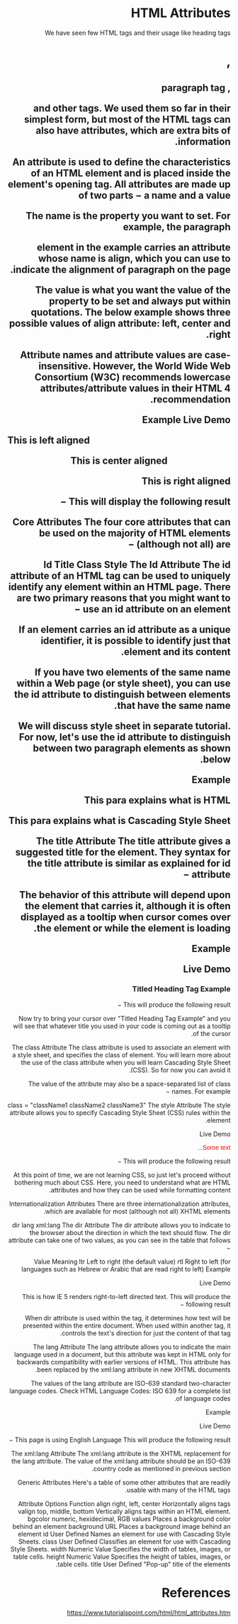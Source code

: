 # HTML Attributes

We have seen few HTML tags and their usage like heading tags <h1>, <h2>, paragraph tag <p> and other tags. We used them so far in their simplest form, but most of the HTML tags can also have attributes, which are extra bits of information.

An attribute is used to define the characteristics of an HTML element and is placed inside the element's opening tag. All attributes are made up of two parts − a name and a value

The name is the property you want to set. For example, the paragraph <p> element in the example carries an attribute whose name is align, which you can use to indicate the alignment of paragraph on the page.

The value is what you want the value of the property to be set and always put within quotations. The below example shows three possible values of align attribute: left, center and right.

Attribute names and attribute values are case-insensitive. However, the World Wide Web Consortium (W3C) recommends lowercase attributes/attribute values in their HTML 4 recommendation.

Example
Live Demo
<!DOCTYPE html>
<html>

   <head>
      <title>Align Attribute  Example</title>
   </head>

   <body>
      <p align = "left">This is left aligned</p>
      <p align = "center">This is center aligned</p>
      <p align = "right">This is right aligned</p>
   </body>

</html>
This will display the following result −


Core Attributes
The four core attributes that can be used on the majority of HTML elements (although not all) are −

Id
Title
Class
Style
The Id Attribute
The id attribute of an HTML tag can be used to uniquely identify any element within an HTML page. There are two primary reasons that you might want to use an id attribute on an element −

If an element carries an id attribute as a unique identifier, it is possible to identify just that element and its content.

If you have two elements of the same name within a Web page (or style sheet), you can use the id attribute to distinguish between elements that have the same name.

We will discuss style sheet in separate tutorial. For now, let's use the id attribute to distinguish between two paragraph elements as shown below.

Example

<p id = "html">This para explains what is HTML</p>
<p id = "css">This para explains what is Cascading Style Sheet</p>
The title Attribute
The title attribute gives a suggested title for the element. They syntax for the title attribute is similar as explained for id attribute −

The behavior of this attribute will depend upon the element that carries it, although it is often displayed as a tooltip when cursor comes over the element or while the element is loading.

Example

Live Demo
<!DOCTYPE html>
<html>

   <head>
      <title>The title Attribute Example</title>
   </head>

   <body>
      <h3 title = "Hello HTML!">Titled Heading Tag Example</h3>
   </body>

</html>
This will produce the following result −


Now try to bring your cursor over "Titled Heading Tag Example" and you will see that whatever title you used in your code is coming out as a tooltip of the cursor.

The class Attribute
The class attribute is used to associate an element with a style sheet, and specifies the class of element. You will learn more about the use of the class attribute when you will learn Cascading Style Sheet (CSS). So for now you can avoid it.

The value of the attribute may also be a space-separated list of class names. For example −

class = "className1 className2 className3"
The style Attribute
The style attribute allows you to specify Cascading Style Sheet (CSS) rules within the element.

Live Demo
<!DOCTYPE html>
<html>

   <head>
      <title>The style Attribute</title>
   </head>

   <body>
      <p style = "font-family:arial; color:#FF0000;">Some text...</p>
   </body>

</html>
This will produce the following result −


At this point of time, we are not learning CSS, so just let's proceed without bothering much about CSS. Here, you need to understand what are HTML attributes and how they can be used while formatting content.

Internationalization Attributes
There are three internationalization attributes, which are available for most (although not all) XHTML elements.

dir
lang
xml:lang
The dir Attribute
The dir attribute allows you to indicate to the browser about the direction in which the text should flow. The dir attribute can take one of two values, as you can see in the table that follows −

Value	Meaning
ltr	Left to right (the default value)
rtl	Right to left (for languages such as Hebrew or Arabic that are read right to left)
Example

Live Demo
<!DOCTYPE html>
<html dir = "rtl">

   <head>
      <title>Display Directions</title>
   </head>

   <body>
      This is how IE 5 renders right-to-left directed text.
   </body>

</html>
This will produce the following result −


When dir attribute is used within the <html> tag, it determines how text will be presented within the entire document. When used within another tag, it controls the text's direction for just the content of that tag.

The lang Attribute
The lang attribute allows you to indicate the main language used in a document, but this attribute was kept in HTML only for backwards compatibility with earlier versions of HTML. This attribute has been replaced by the xml:lang attribute in new XHTML documents.

The values of the lang attribute are ISO-639 standard two-character language codes. Check HTML Language Codes: ISO 639 for a complete list of language codes.

Example

Live Demo
<!DOCTYPE html>
<html lang = "en">

   <head>
      <title>English Language Page</title>
   </head>

   <body>
      This page is using English Language
   </body>

</html>
This will produce the following result −


The xml:lang Attribute
The xml:lang attribute is the XHTML replacement for the lang attribute. The value of the xml:lang attribute should be an ISO-639 country code as mentioned in previous section.

Generic Attributes
Here's a table of some other attributes that are readily usable with many of the HTML tags.

Attribute	Options	Function
align	right, left, center	Horizontally aligns tags
valign	top, middle, bottom	Vertically aligns tags within an HTML element.
bgcolor	numeric, hexidecimal, RGB values	Places a background color behind an element
background	URL	Places a background image behind an element
id	User Defined	Names an element for use with Cascading Style Sheets.
class	User Defined	Classifies an element for use with Cascading Style Sheets.
width	Numeric Value	Specifies the width of tables, images, or table cells.
height	Numeric Value	Specifies the height of tables, images, or table cells.
title	User Defined	"Pop-up" title of the elements.


# References
https://www.tutorialspoint.com/html/html_attributes.htm
